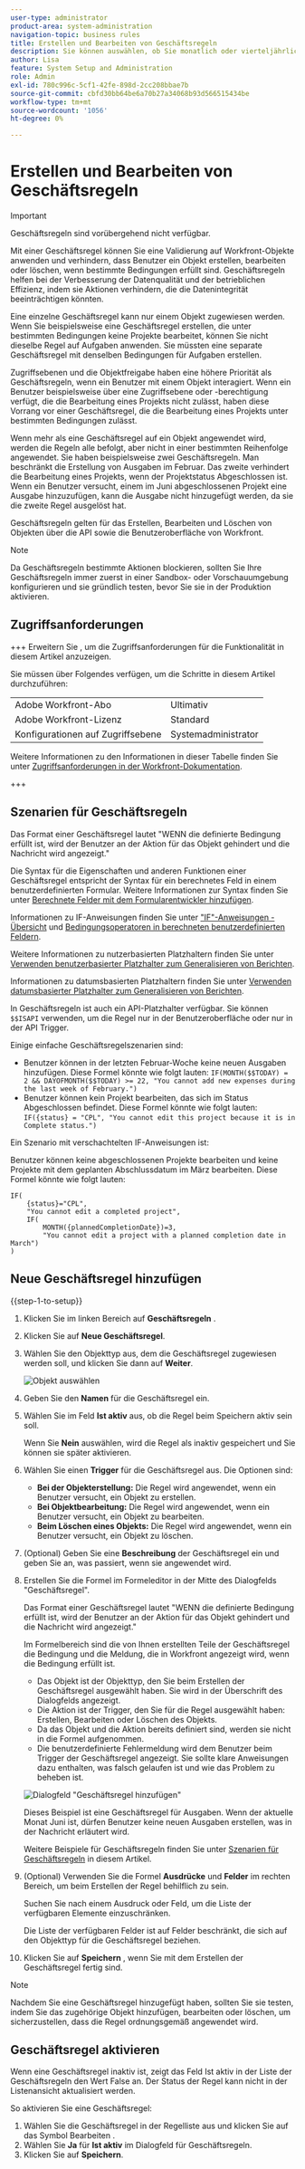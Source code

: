 ```yaml
---
user-type: administrator
product-area: system-administration
navigation-topic: business rules
title: Erstellen und Bearbeiten von Geschäftsregeln
description: Sie können auswählen, ob Sie monatlich oder vierteljährlich neue Workfront-Funktionen erhalten möchten.
author: Lisa
feature: System Setup and Administration
role: Admin
exl-id: 780c996c-5cf1-42fe-898d-2cc208bbae7b
source-git-commit: cbfd30bb64be6a70b27a34068b93d566515434be
workflow-type: tm+mt
source-wordcount: '1056'
ht-degree: 0%

---
```


# Erstellen und Bearbeiten von Geschäftsregeln

>[!IMPORTANT]
>
>Geschäftsregeln sind vorübergehend nicht verfügbar.

Mit einer Geschäftsregel können Sie eine Validierung auf Workfront-Objekte anwenden und verhindern, dass Benutzer ein Objekt erstellen, bearbeiten oder löschen, wenn bestimmte Bedingungen erfüllt sind. Geschäftsregeln helfen bei der Verbesserung der Datenqualität und der betrieblichen Effizienz, indem sie Aktionen verhindern, die die Datenintegrität beeinträchtigen könnten.

Eine einzelne Geschäftsregel kann nur einem Objekt zugewiesen werden. Wenn Sie beispielsweise eine Geschäftsregel erstellen, die unter bestimmten Bedingungen keine Projekte bearbeitet, können Sie nicht dieselbe Regel auf Aufgaben anwenden. Sie müssten eine separate Geschäftsregel mit denselben Bedingungen für Aufgaben erstellen.

Zugriffsebenen und die Objektfreigabe haben eine höhere Priorität als Geschäftsregeln, wenn ein Benutzer mit einem Objekt interagiert. Wenn ein Benutzer beispielsweise über eine Zugriffsebene oder -berechtigung verfügt, die die Bearbeitung eines Projekts nicht zulässt, haben diese Vorrang vor einer Geschäftsregel, die die Bearbeitung eines Projekts unter bestimmten Bedingungen zulässt.

Wenn mehr als eine Geschäftsregel auf ein Objekt angewendet wird, werden die Regeln alle befolgt, aber nicht in einer bestimmten Reihenfolge angewendet. Sie haben beispielsweise zwei Geschäftsregeln. Man beschränkt die Erstellung von Ausgaben im Februar. Das zweite verhindert die Bearbeitung eines Projekts, wenn der Projektstatus Abgeschlossen ist. Wenn ein Benutzer versucht, einem im Juni abgeschlossenen Projekt eine Ausgabe hinzuzufügen, kann die Ausgabe nicht hinzugefügt werden, da sie die zweite Regel ausgelöst hat.

Geschäftsregeln gelten für das Erstellen, Bearbeiten und Löschen von Objekten über die API sowie die Benutzeroberfläche von Workfront.

>[!NOTE]
>
>Da Geschäftsregeln bestimmte Aktionen blockieren, sollten Sie Ihre Geschäftsregeln immer zuerst in einer Sandbox- oder Vorschauumgebung konfigurieren und sie gründlich testen, bevor Sie sie in der Produktion aktivieren.

## Zugriffsanforderungen

+++ Erweitern Sie , um die Zugriffsanforderungen für die Funktionalität in diesem Artikel anzuzeigen.

Sie müssen über Folgendes verfügen, um die Schritte in diesem Artikel durchzuführen:

<table style="table-layout:auto"> 
 <col> 
 <col> 
 <tbody> 
  <tr> 
   <td>Adobe Workfront-Abo</td> 
   <td>Ultimativ</td> 
  </tr> 
  <tr> 
   <td>Adobe Workfront-Lizenz</td> 
   <td>Standard</td> 
  </tr> 
  <tr> 
   <td>Konfigurationen auf Zugriffsebene</td> 
   <td>Systemadministrator</td> 
  </tr>  
 </tbody> 
</table>

Weitere Informationen zu den Informationen in dieser Tabelle finden Sie unter [Zugriffsanforderungen in der Workfront-Dokumentation](/help/quicksilver/administration-and-setup/add-users/access-levels-and-object-permissions/access-level-requirements-in-documentation.md).

+++

## Szenarien für Geschäftsregeln

Das Format einer Geschäftsregel lautet &quot;WENN die definierte Bedingung erfüllt ist, wird der Benutzer an der Aktion für das Objekt gehindert und die Nachricht wird angezeigt.&quot;

Die Syntax für die Eigenschaften und anderen Funktionen einer Geschäftsregel entspricht der Syntax für ein berechnetes Feld in einem benutzerdefinierten Formular. Weitere Informationen zur Syntax finden Sie unter [Berechnete Felder mit dem Formularentwickler hinzufügen](/help/quicksilver/administration-and-setup/customize-workfront/create-manage-custom-forms/form-designer/design-a-form/add-a-calculated-field.md).

Informationen zu IF-Anweisungen finden Sie unter [&quot;IF&quot;-Anweisungen - Übersicht](/help/quicksilver/reports-and-dashboards/reports/calc-cstm-data-reports/if-statements-overview.md) und [Bedingungsoperatoren in berechneten benutzerdefinierten Feldern](/help/quicksilver/reports-and-dashboards/reports/calc-cstm-data-reports/condition-operators-calculated-custom-expressions.md).

Weitere Informationen zu nutzerbasierten Platzhaltern finden Sie unter [Verwenden benutzerbasierter Platzhalter zum Generalisieren von Berichten](/help/quicksilver/reports-and-dashboards/reports/reporting-elements/use-user-based-wildcards-generalize-reports.md).

Informationen zu datumsbasierten Platzhaltern finden Sie unter [Verwenden datumsbasierter Platzhalter zum Generalisieren von Berichten](/help/quicksilver/reports-and-dashboards/reports/reporting-elements/use-date-based-wildcards-generalize-reports.md).

In Geschäftsregeln ist auch ein API-Platzhalter verfügbar. Sie können `$$ISAPI` verwenden, um die Regel nur in der Benutzeroberfläche oder nur in der API Trigger.

Einige einfache Geschäftsregelszenarien sind:

* Benutzer können in der letzten Februar-Woche keine neuen Ausgaben hinzufügen. Diese Formel könnte wie folgt lauten: `IF(MONTH($$TODAY) = 2 && DAYOFMONTH($$TODAY) >= 22, "You cannot add new expenses during the last week of February.")`
* Benutzer können kein Projekt bearbeiten, das sich im Status Abgeschlossen befindet. Diese Formel könnte wie folgt lauten: `IF({status} = "CPL", "You cannot edit this project because it is in Complete status.")`

Ein Szenario mit verschachtelten IF-Anweisungen ist:

Benutzer können keine abgeschlossenen Projekte bearbeiten und keine Projekte mit dem geplanten Abschlussdatum im März bearbeiten. Diese Formel könnte wie folgt lauten:

```
IF(
    {status}="CPL",
    "You cannot edit a completed project",
    IF(
        MONTH({plannedCompletionDate})=3,
        "You cannot edit a project with a planned completion date in March")
)
```

## Neue Geschäftsregel hinzufügen

{{step-1-to-setup}}

1. Klicken Sie im linken Bereich auf **Geschäftsregeln** .
1. Klicken Sie auf **Neue Geschäftsregel**.
1. Wählen Sie den Objekttyp aus, dem die Geschäftsregel zugewiesen werden soll, und klicken Sie dann auf **Weiter**.

   ![Objekt auswählen](assets/object-for-business-rule2.png)

1. Geben Sie den **Namen** für die Geschäftsregel ein.
1. Wählen Sie im Feld **Ist aktiv** aus, ob die Regel beim Speichern aktiv sein soll.

   Wenn Sie **Nein** auswählen, wird die Regel als inaktiv gespeichert und Sie können sie später aktivieren.

1. Wählen Sie einen **Trigger** für die Geschäftsregel aus. Die Optionen sind:

   * **Bei der Objekterstellung:** Die Regel wird angewendet, wenn ein Benutzer versucht, ein Objekt zu erstellen.
   * **Bei Objektbearbeitung:** Die Regel wird angewendet, wenn ein Benutzer versucht, ein Objekt zu bearbeiten.
   * **Beim Löschen eines Objekts:** Die Regel wird angewendet, wenn ein Benutzer versucht, ein Objekt zu löschen.

1. (Optional) Geben Sie eine **Beschreibung** der Geschäftsregel ein und geben Sie an, was passiert, wenn sie angewendet wird.
1. Erstellen Sie die Formel im Formeleditor in der Mitte des Dialogfelds &quot;Geschäftsregel&quot;.

   Das Format einer Geschäftsregel lautet &quot;WENN die definierte Bedingung erfüllt ist, wird der Benutzer an der Aktion für das Objekt gehindert und die Nachricht wird angezeigt.&quot;

   Im Formelbereich sind die von Ihnen erstellten Teile der Geschäftsregel die Bedingung und die Meldung, die in Workfront angezeigt wird, wenn die Bedingung erfüllt ist.

   * Das Objekt ist der Objekttyp, den Sie beim Erstellen der Geschäftsregel ausgewählt haben. Sie wird in der Überschrift des Dialogfelds angezeigt.
   * Die Aktion ist der Trigger, den Sie für die Regel ausgewählt haben: Erstellen, Bearbeiten oder Löschen des Objekts.
   * Da das Objekt und die Aktion bereits definiert sind, werden sie nicht in die Formel aufgenommen.
   * Die benutzerdefinierte Fehlermeldung wird dem Benutzer beim Trigger der Geschäftsregel angezeigt. Sie sollte klare Anweisungen dazu enthalten, was falsch gelaufen ist und wie das Problem zu beheben ist.

   ![Dialogfeld &quot;Geschäftsregel hinzufügen&quot;](assets/add-business-rule-dialog-no-ai-button.png)

   Dieses Beispiel ist eine Geschäftsregel für Ausgaben. Wenn der aktuelle Monat Juni ist, dürfen Benutzer keine neuen Ausgaben erstellen, was in der Nachricht erläutert wird.

   Weitere Beispiele für Geschäftsregeln finden Sie unter [Szenarien für Geschäftsregeln](#scenarios-for-business-rules) in diesem Artikel.

1. (Optional) Verwenden Sie die Formel **Ausdrücke** und **Felder** im rechten Bereich, um beim Erstellen der Regel behilflich zu sein.

   Suchen Sie nach einem Ausdruck oder Feld, um die Liste der verfügbaren Elemente einzuschränken.

   Die Liste der verfügbaren Felder ist auf Felder beschränkt, die sich auf den Objekttyp für die Geschäftsregel beziehen.

1. Klicken Sie auf **Speichern** , wenn Sie mit dem Erstellen der Geschäftsregel fertig sind.

>[!NOTE]
>
>Nachdem Sie eine Geschäftsregel hinzugefügt haben, sollten Sie sie testen, indem Sie das zugehörige Objekt hinzufügen, bearbeiten oder löschen, um sicherzustellen, dass die Regel ordnungsgemäß angewendet wird.

## Geschäftsregel aktivieren

Wenn eine Geschäftsregel inaktiv ist, zeigt das Feld Ist aktiv in der Liste der Geschäftsregeln den Wert False an. Der Status der Regel kann nicht in der Listenansicht aktualisiert werden.

So aktivieren Sie eine Geschäftsregel:

1. Wählen Sie die Geschäftsregel in der Regelliste aus und klicken Sie auf das Symbol Bearbeiten .
1. Wählen Sie **Ja** für **Ist aktiv** im Dialogfeld für Geschäftsregeln.
1. Klicken Sie auf **Speichern**.
